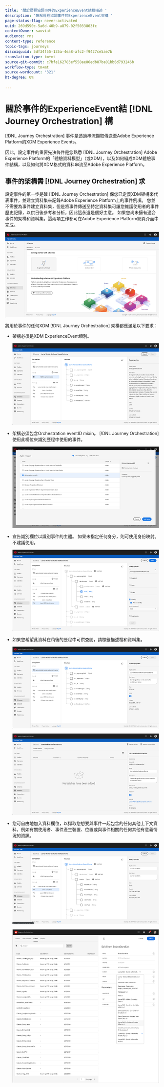 ```yaml
---
title: '關於歷程協調事件的ExperienceEvent結構描述 '
description: '瞭解歷程協調事件的ExperienceEvent架構 '
page-status-flag: never-activated
uuid: 269d590c-5a6d-40b9-a879-02f5033863fc
contentOwner: sauviat
audience: rns
content-type: reference
topic-tags: journeys
discoiquuid: 5df34f55-135a-4ea8-afc2-f9427ce5ae7b
translation-type: tm+mt
source-git-commit: c7bfe162783ef558ae86edb87ba01bb6d793246b
workflow-type: tm+mt
source-wordcount: '321'
ht-degree: 0%

---
```




# 關於事件的ExperienceEvent結 [!DNL Journey Orchestration] 構

[!DNL Journey Orchestration] 事件是透過串流擷取傳送至Adobe Experience Platform的XDM Experience Events。

因此，設定事件的重要先決條件是您熟悉 [!DNL Journey Orchestration] Adobe Experience Platform的「體驗資料模型」（或XDM），以及如何組成XDM體驗事件結構，以及如何將XDM格式的資料串流至Adobe Experience Platform。

## 事件的架構需 [!DNL Journey Orchestration] 求

設定事件的第一步是確 [!DNL Journey Orchestration] 保您已定義XDM架構來代表事件，並建立資料集來記錄Adobe Experience Platform上的事件例項。 您並不需要為事件建立資料集，但是將事件傳送至特定資料集可讓您維護使用者的事件歷史記錄，以供日後參考和分析，因此這永遠是個好主意。 如果您尚未擁有適合事件的架構和資料集，這兩項工作都可在Adobe Experience Platform網頁介面中完成。

![](../assets/schema1.png)

將用於事件的任何XDM [!DNL Journey Orchestration] 架構都應滿足以下要求：

* 架構必須是XDM ExperienceEvent類別。

   ![](../assets/schema2.png)

* 架構必須包含Orchestration eventID mixin。 [!DNL Journey Orchestration] 使用此欄位來識別歷程中使用的事件。

   ![](../assets/schema3.png)

* 宣告識別欄位以識別事件的主體。 如果未指定任何身分，則可使用身份映射。 不建議使用。

   ![](../assets/schema4.png)

* 如果您希望此資料在稍後的歷程中可供查閱，請標籤描述檔和資料集。

   ![](../assets/schema5.png)

   ![](../assets/schema6.png)

* 您可自由地加入資料欄位，以擷取您想要與事件一起包含的任何其他上下文資料，例如有關使用者、事件產生裝置、位置或與事件相關的任何其他有意義情況的資訊。

   ![](../assets/schema7.png)

   ![](../assets/schema8.png)